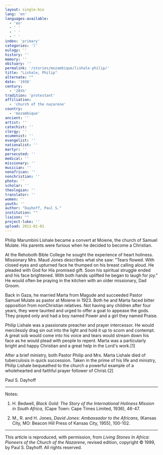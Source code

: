 ```yaml
---
layout: single-bio
lang: 'en'
languages-available:
  - 'en'
  - ' '
  - ' '
  - ' '
index: 'primary'
categories: 'l'
eulogy: ''
history: ''
memory: ''
obituary: ''
permalink: '/stories/mozambique/lishale-philip/'
title: "Lishale, Philip"
alternate: ""
date: '1936'
century:
  - '20th'
tradition: 'protestant'
affiliation:
  - 'church of the nazarene'
country:
  - 'mozambique'
ancient: ''
artist: ''
catechist: ''
clergy: ''
ecumenist: ''
evangelist: ''
nationalist: ''
martyr: ''
persecuted: ''
medical: ''
missionary: ''
musician: ''
nonafrican: ''
nonchristian: ''
photo: ''
scholar: ''
theologian: ''
translator: ''
women: ''
youth: ''
author: "Dayhoff, Paul S."
institution: ""
liaison: ""
project-luke: ''
upload: 2011-01-01
---
```




Philip Marumbini Lishale became a convert at Moiene, the church of Samuel Mulate.  His parents were furious when he decided to become a Christian.

At the Rehoboth Bible College he sought the experience of heart holiness.   Missionary Mrs. Maud Jones describes what she saw:  "Tears flowed.  With closed eyes and upturned face he thumped on his breast calling aloud.  He pleaded with God for His promised gift.  Soon his spiritual struggle ended and his face brightened.  With both hands uplifted he began to laugh for joy."  He would often be praying in the kitchen with an older missionary, Dad Groom.

Back in Gaza, he married Marta from Magude and succeeded Pastor Samuel Mulate as pastor at Moiene in 1923.  Both he and Marta faced bitter opposition from nonChristian relatives.  Not having any children after four years, they were taunted and urged to offer a goat to appease the gods.  They prayed only and had a boy named Power and a girl they named Praise.

Philip Lishale was a passionate preacher and prayer intercessor.  He would mercilessly drag sin out into the light and hold it up to scorn and contempt.  A great sob would come into his voice and tears would stream down his face as he would plead with people to repent.  Marta was a particularly bright and happy Christian and a great help in the Lord's work.[1]

After a brief ministry, both Pastor Philip and Mrs. Marta Lishale died of tuberculosis in quick succession.  Taken in the prime of his life and ministry, Philip Lishale bequeathed to the church a powerful example of a wholehearted and faithful prayer follower of Christ.{2]

Paul S. Dayhoff

---

Notes:

1. H. Bedwell, *Black Gold: The Story of the International Holiness Mission in South Africa,* (Cape Town: Cape Times Limited, 1936), 46-47.

2. M., R. and H. Jones, *David Jones: Ambassador to the Africans,* (Kansas City, MO: Beacon Hill Press of Kansas City, 1955), 100-102.

---

This article is reproduced, with permission, from *Living Stones In Africa: Pioneers of the Church of the Nazarene*, revised edition, copyright &copy; 1999, by Paul S. Dayhoff.  All rights reserved.
